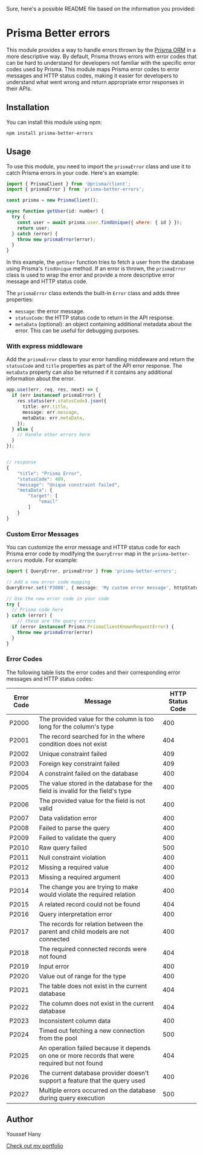 Sure, here's a possible README file based on the information you provided:

# Prisma Better errors

This module provides a way to handle errors thrown by the [Prisma ORM](https://www.prisma.io/) in a more descriptive way. By default, Prisma throws errors with error codes that can be hard to understand for developers not familiar with the specific error codes used by Prisma. This module maps Prisma error codes to error messages and HTTP status codes, making it easier for developers to understand what went wrong and return appropriate error responses in their APIs.

## Installation

You can install this module using npm:

```
npm install prisma-better-errors
```

## Usage

To use this module, you need to import the `prismaError` class and use it to catch Prisma errors in your code. Here's an example:

```javascript
import { PrismaClient } from '@prisma/client';
import { prismaError } from 'prisma-better-errors';

const prisma = new PrismaClient();

async function getUser(id: number) {
  try {
    const user = await prisma.user.findUnique({ where: { id } });
    return user;
  } catch (error) {
    throw new prismaError(error);
  }
}
```

In this example, the `getUser` function tries to fetch a user from the database using Prisma's `findUnique` method. If an error is thrown, the `prismaError` class is used to wrap the error and provide a more descriptive error message and HTTP status code.

The `prismaError` class extends the built-in `Error` class and adds three properties:

- `message`: the error message.
- `statusCode`: the HTTP status code to return in the API response.
- `metaData` (optional): an object containing additional metadata about the error. This can be useful for debugging purposes.


### With express middleware
Add the `prismaError` class to your error handling middleware and return the `statusCode` and `title` properties as part of the API error response. The `metaData` property can also be returned if it contains any additional information about the error.
```ts
app.use((err, req, res, next) => {
  if (err instanceof prismaError) {
    res.status(err.statusCode).json({
      title: err.title,
      message: err.message,
      metaData: err.metaData,
    });
  } else {
    // Handle other errors here
  }
});
```

```ts

// response
{
    "title": "Prisma Error",
    "statusCode": 409,
    "message": "Unique constraint failed",
    "metaData": {
        "target": [
            "email"
        ]
    }
}


```
### Custom Error Messages
You can customize the error message and HTTP status code for each Prisma error code by modifying the `QueryError` map in the `prisma-better-errors` module. For example:

```ts
import { QueryError, prismaError } from 'prisma-better-errors';

// Add a new error code mapping
QueryError.set('P3000', { message: 'My custom error message', httpStatus: 422 });

// Use the new error code in your code
try {
  // Prisma code here
} catch (error) {
    // these are the query errors
  if (error instanceof Prisma.PrismaClientKnownRequestError) {
    throw new prismaError(error)
  }
}
```


### Error Codes

The following table lists the error codes and their corresponding error messages and HTTP status codes:

| Error Code | Message                                                                   | HTTP Status Code |
| ---------- | ------------------------------------------------------------------------- | ---------------- |
| P2000      | The provided value for the column is too long for the column's type       | 400              |
| P2001      | The record searched for in the where condition does not exist             | 404              |
| P2002      | Unique constraint failed                                                 | 409              |
| P2003      | Foreign key constraint failed                                             | 409              |
| P2004      | A constraint failed on the database                                       | 400              |
| P2005      | The value stored in the database for the field is invalid for the field's type | 400              |
| P2006      | The provided value for the field is not valid                             | 400              |
| P2007      | Data validation error                                                     | 400              |
| P2008      | Failed to parse the query                                                 | 400              |
| P2009      | Failed to validate the query                                              | 400              |
| P2010      | Raw query failed                                                          | 500              |
| P2011      | Null constraint violation                                                 | 400              |
| P2012      | Missing a required value                                                  | 400              |
| P2013      | Missing a required argument                                               | 400              |
| P2014      | The change you are trying to make would violate the required relation      | 400              |
| P2015      | A related record could not be found                                        | 404              |
| P2016      | Query interpretation error                                                | 400              |
| P2017      | The records for relation between the parent and child models are not connected | 400           |
| P2018      | The required connected records were not found                              | 404              |
| P2019      | Input error                                                                | 400              |
| P2020      | Value out of range for the type                                            | 400              |
| P2021      | The table does not exist in the current database                           | 404              |
| P2022      | The column does not exist in the current database                          | 404              |
| P2023      | Inconsistent column data                                                   | 400              |
| P2024      | Timed out fetching a new connection from the pool                          | 500              |
| P2025      | An operation failed because it depends on one or more records that were required but not found | 404 |
| P2026      | The current database provider doesn't support a feature that the query used | 400           |
| P2027      | Multiple errors occurred on the database during query execution             | 500              |

## Author

Youssef Hany

[Check out my portfolio](http://youssefhany.dev/)
